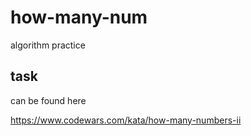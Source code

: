 # how-many-num

algorithm practice

## task

can be found here

https://www.codewars.com/kata/how-many-numbers-ii
